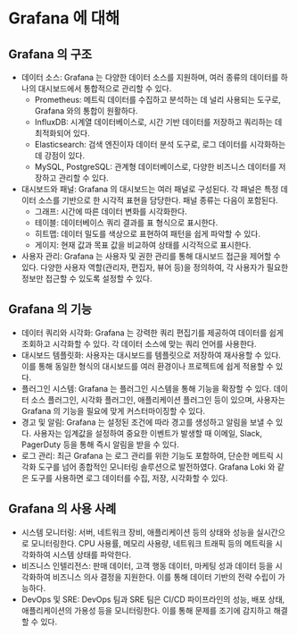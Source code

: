 # Grafana 에 대해

## Grafana 의 구조
- 데이터 소스: Grafana 는 다양한 데이터 소스를 지원하며, 여러 종류의 데이터를 하나의 대시보드에서 통합적으로 관리할 수 있다.
  - Prometheus: 메트릭 데이터를 수집하고 분석하는 데 널리 사용되는 도구로, Grafana 와의 통합이 원활하다.
  - InfluxDB: 시계열 데이터베이스로, 시간 기반 데이터를 저장하고 쿼리하는 데 최적화되어 있다.
  - Elasticsearch: 검색 엔진이자 데이터 분석 도구로, 로그 데이터를 시각화하는 데 강점이 있다.
  - MySQL, PostgreSQL: 관계형 데이터베이스로, 다양한 비즈니스 데이터를 저장하고 관리할 수 있다.
- 대시보드와 패널: Grafana 의 대시보드는 여러 패널로 구성된다. 각 패널은 특정 데이터 소스를 기반으로 한 시각적 표현을 담당한다. 패널 종류는 다음이 포함된다.
  - 그래프: 시간에 따른 데이터 변화를 시각화한다.
  - 테이블: 데이터베이스 쿼리 결과를 표 형식으로 표시한다.
  - 히트맵: 데이터 밀도를 색상으로 표현하여 패턴을 쉽게 파악할 수 있다.
  - 게이지: 현재 값과 목표 값을 비교하여 상태를 시각적으로 표시한다.
- 사용자 관리: Grafana 는 사용자 및 권한 관리를 통해 대시보드 접근을 제어할 수 있다. 다양한 사용자 역할(관리자, 편집자, 뷰어 등)을 정의하여, 각 사용자가 필요한 정보만 접근할 수 있도록 설정할 수 있다.

## Grafana 의 기능
- 데이터 쿼리와 시각화: Grafana 는 강력한 쿼리 편집기를 제공하여 데이터를 쉽게 조회하고 시각화할 수 있다. 각 데이터 소스에 맞는 쿼리 언어를 사용한다.
- 대시보드 템플릿화: 사용자는 대시보드를 템플릿으로 저장하여 재사용할 수 있다. 이를 통해 동일한 형식의 대시보드를 여러 환경이나 프로젝트에 쉽게 적용할 수 있다.
- 플러그인 시스템: Grafana 는 플러그인 시스템을 통해 기능을 확장할 수 있다. 데이터 소스 플러그인, 시각화 플러그인, 애플리케이션 플러그인 등이 있으며, 사용자는 Grafana 의 기능을 필요에 맞게 커스터마이징할 수 있다.
- 경고 및 알림: Grafana 는 설정된 조건에 따라 경고를 생성하고 알림을 보낼 수 있다. 사용자는 임계값을 설정하여 중요한 이벤트가 발생할 때 이메일, Slack, PagerDuty 등을 통해 즉시 알림을 받을 수 있다.
- 로그 관리: 최근 Grafana 는 로그 관리를 위한 기능도 포함하여, 단순한 메트릭 시각화 도구를 넘어 종합적인 모니터링 솔루션으로 발전하였다. Grafana Loki 와 같은 도구를 사용하면 로그 데이터를 수집, 저장, 시각화할 수 있다.

## Grafana 의 사용 사례
- 시스템 모니터링: 서버, 네트워크 장비, 애플리케이션 등의 상태와 성능을 실시간으로 모니터링한다. CPU 사용률, 메모리 사용량, 네트워크 트래픽 등의 메트릭을 시각화하여 시스템 상태를 파악한다.
- 비즈니스 인텔리전스: 판매 데이터, 고객 행동 데이터, 마케팅 성과 데이터 등을 시각화하여 비즈니스 의사 결정을 지원한다. 이를 통해 데이터 기반의 전략 수립이 가능하다.
- DevOps 및 SRE: DevOps 팀과 SRE 팀은 CI/CD 파이프라인의 성능, 배포 상태, 애플리케이션의 가용성 등을 모니터링한다. 이를 통해 문제를 조기에 감지하고 해결할 수 있다.
